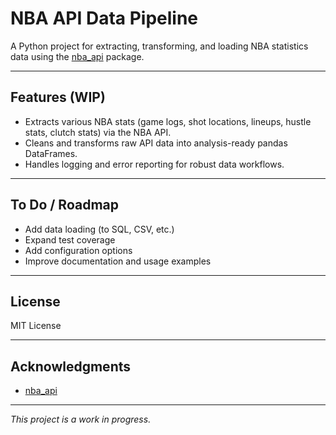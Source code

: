 # NBA API Data Pipeline

A Python project for extracting, transforming, and loading NBA statistics data using the [nba_api](https://github.com/swar/nba_api) package.

---

## Features (WIP)

- Extracts various NBA stats (game logs, shot locations, lineups, hustle stats, clutch stats) via the NBA API.
- Cleans and transforms raw API data into analysis-ready pandas DataFrames.
- Handles logging and error reporting for robust data workflows.

---


## To Do / Roadmap

- Add data loading (to SQL, CSV, etc.)
- Expand test coverage
- Add configuration options
- Improve documentation and usage examples

---

## License

MIT License

---

## Acknowledgments

- [nba_api](https://github.com/swar/nba_api)

---

*This project is a work in progress.*